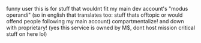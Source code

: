 funny user
this is for stuff that wouldnt fit my main dev account's "modus operandi" (so in english that translates too: stuff thats offtopic or would offend people following my main account)
compartmentalize! and down with proprietary! (yes this service is owned by M$, dont host mission critical stuff on here lol)
